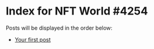 # Index for NFT World #4254
Posts will be displayed in the order below:

- [Your first post](./001-first.md)

